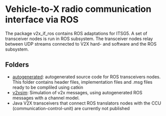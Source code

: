 <!--
********************************************************************************
* Copyright (C) 2017-2020 German Aerospace Center (DLR). 
* Eclipse ADORe, Automated Driving Open Research https://eclipse.org/adore
*
* This program and the accompanying materials are made available under the 
* terms of the Eclipse Public License 2.0 which is available at
* http://www.eclipse.org/legal/epl-2.0.
*
* SPDX-License-Identifier: EPL-2.0 
*
* Contributors: 
*   Maximiliano Bottazzi
********************************************************************************
-->
# Vehicle-to-X radio communication interface via ROS
The package v2x_if_ros contains ROS adaptations for ITSG5.
A set of transceiver nodes is run in ROS subsystem. The transceiver nodes relay between UDP streams connected to V2X hard- and software and the ROS subsystem.

## Folders

- [autogenerated](autogenerated): autogenerated source code for ROS transceivers nodes. This folder contains header files, implementation files and .msg files ready to be compliled using catkin
- [v2xsim](v2xsim): Simulation of v2x messages, using autogenerated ROS messages with a channel model.
- Java V2X transceivers that connect ROS translators nodes with the CCU (communication-control-unit) are currently not published

